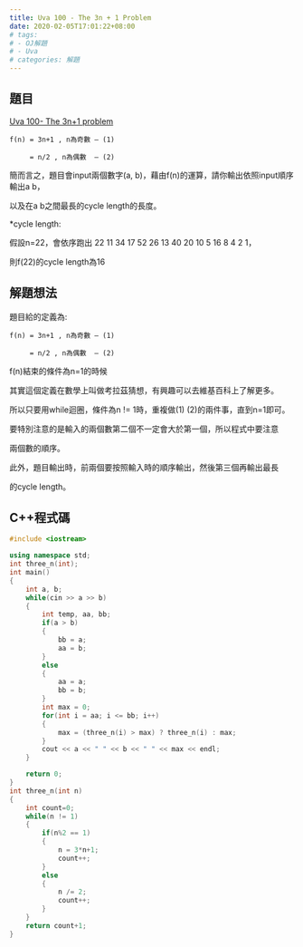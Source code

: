 ```yaml
---
title: Uva 100 - The 3n + 1 Problem
date: 2020-02-05T17:01:22+08:00
# tags: 
# - OJ解題 
# - Uva
# categories: 解題
---
```


## 題目
[Uva 100- The 3n+1 problem](https://onlinejudge.org/index.php?option=com_onlinejudge&Itemid=8&page=show_problem&problem=36)

```
f(n) = 3n+1 , n為奇數 – (1)

     = n/2 , n為偶數  – (2)
```

簡而言之，題目會input兩個數字(a, b)，藉由f(n)的運算，請你輸出依照input順序輸出a b，

以及在a b之間最長的cycle length的長度。
<!-- more -->
*cycle length:

假設n=22，會依序跑出 22 11 34 17 52 26 13 40 20 10 5 16 8 4 2 1，

則f(22)的cycle length為16

## 解題想法
題目給的定義為:

```
f(n) = 3n+1 , n為奇數 – (1)

     = n/2 , n為偶數  – (2)
```

f(n)結束的條件為n=1的時候

其實這個定義在數學上叫做考拉茲猜想，有興趣可以去維基百科上了解更多。

所以只要用while迴圈，條件為n != 1時，重複做(1) (2)的兩件事，直到n=1即可。

要特別注意的是輸入的兩個數第二個不一定會大於第一個，所以程式中要注意

兩個數的順序。

此外，題目輸出時，前兩個要按照輸入時的順序輸出，然後第三個再輸出最長

的cycle length。

## C++程式碼

```cpp
#include <iostream>

using namespace std;
int three_n(int);
int main()
{
    int a, b;
    while(cin >> a >> b)
    {
        int temp, aa, bb;
        if(a > b)
        {
            bb = a;
            aa = b;
        }
        else
        {
            aa = a;
            bb = b;
        }
        int max = 0;
        for(int i = aa; i <= bb; i++)
        {
            max = (three_n(i) > max) ? three_n(i) : max;
        }
        cout << a << " " << b << " " << max << endl;
    }

    return 0;
}
int three_n(int n)
{
    int count=0;
    while(n != 1)
    {
        if(n%2 == 1)
        {
            n = 3*n+1;
            count++;
        }
        else
        {
            n /= 2;
            count++;
        }
    }
    return count+1;
}
```